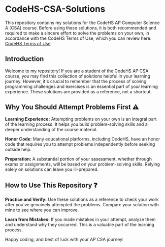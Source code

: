# CodeHS-CSA-Solutions
This repository contains my solutions for the CodeHS AP Computer Science A (CSA) course. Before using these solutions, it is both recommended and required to make a sincere effort to solve the problems on your own, in accordance with the CodeHS Terms of Use, which you can review here: [CodeHS Terms of Use](https://codehs.com/terms)

## Introduction
Welcome to my repository! If you are a student of the CodeHS AP CSA course, you may find this collection of solutions helpful in your learning journey. However, it's crucial to remember that the process of solving programming challenges and exercises is an essential part of your learning experience. These solutions are provided as a reference, not a shortcut.

## Why You Should Attempt Problems First :warning:
**Learning Experience:** Attempting problems on your own is an integral part of the learning process. It helps you build problem-solving skills and a deeper understanding of the course material.

**Honor Code:** Many educational platforms, including CodeHS, have an honor code that requires you to attempt problems independently before seeking outside help.

**Preparation:** A substantial portion of your assessment, whether through exams or assignments, will be based on your problem-solving skills. Relying solely on solutions can leave you ill-prepared.

## How to Use This Repository :question:
**Practice and Verify:** Use these solutions as a reference to check your work after you've genuinely attempted the problems. Compare your solution with mine to see where you can improve.

**Learn from Mistakes:** If you made mistakes in your attempt, analyze them and understand why they occurred. This is a valuable part of the learning process.




Happy coding, and best of luck with your AP CSA journey!
